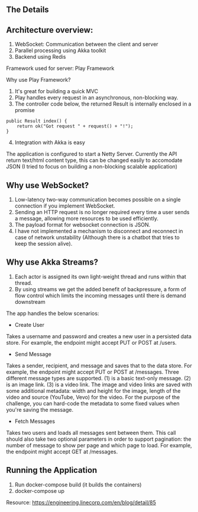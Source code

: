 The Details
-----------
Architecture overview:
----------------------
1) WebSocket: Communication between the client and server
2) Parallel processing using Akka toolkit
3) Backend using Redis

Framework used for server: Play Framework

Why use Play Framework?
1) It's great for building a quick MVC
2) Play handles every request in an asynchronous, non-blocking way.
3) The controller code below, the returned Result is internally enclosed in a promise
~~~~~~~~~~~~~~~~~~~~~~~~~~~~~~~~~~~~~~~~~~~~~~~~
public Result index() {
    return ok("Got request " + request() + "!");
}
~~~~~~~~~~~~~~~~~~~~~~~~~~~~~~~~~~~~~~~~~~~~~~~~~
4) Integration with Akka is easy

The application is configured to start a Netty Server.
Currently the API return text/html content type, this can be changed easily to accomodate JSON (I tried to focus on building a non-blocking scalable application)

Why use WebSocket?
---------------------
1) Low-latency two-way communication becomes possible on a single connection if you implement WebSocket. 
2) Sending an HTTP request is no longer required every time a user sends a message, allowing more resources to be used efficiently.
3) The payload format for websocket connection is JSON.
4) I have not implemented a mechanism to disconnect and reconnect in case of network unstability (Although there is a chatbot that tries to keep the session alive).

Why use Akka Streams?
-------------
1) Each actor is assigned its own light-weight thread and runs within that thread.
2) By using streams we get the added benefit of backpressure, a form of flow control which limits the incoming messages until there is demand downstream

The app handles the below scenarios:
![]()

* Create User
	
Takes a username and password and creates a new user in a persisted data store. For example, the endpoint might accept PUT or POST at /users.

* Send Message

Takes a sender, recipient, and message and saves that to the data store. For example, the endpoint might accept PUT or POST at /messages. Three different message types are supported. (1) is a basic text-only message. (2) is an image link. (3) is a video link. The image and video links are saved with some additional metadata: width and height for the image, length of the video and source (YouTube, Vevo) for the video. For the purpose of the challenge, you can hard-code the metadata to some fixed values when you're saving the message.

* Fetch Messages

Takes two users and loads all messages sent between them. This call should also take two optional parameters in order to support pagination: the number of message to show per page and which page to load. For example, the endpoint might accept GET at /messages.


Running the Application
-----------------------
1) Run docker-compose build (it builds the containers)
2) docker-compose up

Resource: https://engineering.linecorp.com/en/blog/detail/85
